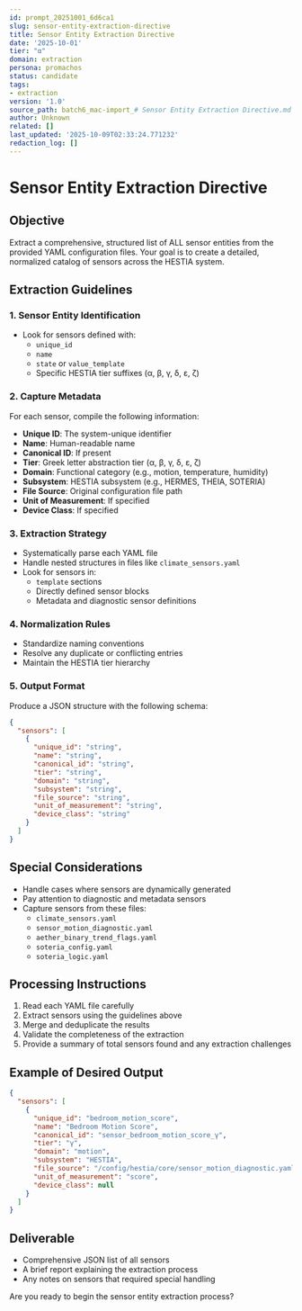 ```yaml
---
id: prompt_20251001_6d6ca1
slug: sensor-entity-extraction-directive
title: Sensor Entity Extraction Directive
date: '2025-10-01'
tier: "α"
domain: extraction
persona: promachos
status: candidate
tags:
- extraction
version: '1.0'
source_path: batch6_mac-import_# Sensor Entity Extraction Directive.md
author: Unknown
related: []
last_updated: '2025-10-09T02:33:24.771232'
redaction_log: []
---
```


# Sensor Entity Extraction Directive

## Objective
Extract a comprehensive, structured list of ALL sensor entities from the provided YAML configuration files. Your goal is to create a detailed, normalized catalog of sensors across the HESTIA system.

## Extraction Guidelines

### 1. Sensor Entity Identification
- Look for sensors defined with:
  - `unique_id`
  - `name`
  - `state` or `value_template`
  - Specific HESTIA tier suffixes (α, β, γ, δ, ε, ζ)

### 2. Capture Metadata
For each sensor, compile the following information:
- **Unique ID**: The system-unique identifier
- **Name**: Human-readable name
- **Canonical ID**: If present
- **Tier**: Greek letter abstraction tier (α, β, γ, δ, ε, ζ)
- **Domain**: Functional category (e.g., motion, temperature, humidity)
- **Subsystem**: HESTIA subsystem (e.g., HERMES, THEIA, SOTERIA)
- **File Source**: Original configuration file path
- **Unit of Measurement**: If specified
- **Device Class**: If specified

### 3. Extraction Strategy
- Systematically parse each YAML file
- Handle nested structures in files like `climate_sensors.yaml`
- Look for sensors in:
  - `template` sections
  - Directly defined sensor blocks
  - Metadata and diagnostic sensor definitions

### 4. Normalization Rules
- Standardize naming conventions
- Resolve any duplicate or conflicting entries
- Maintain the HESTIA tier hierarchy

### 5. Output Format
Produce a JSON structure with the following schema:
```json
{
  "sensors": [
    {
      "unique_id": "string",
      "name": "string",
      "canonical_id": "string",
      "tier": "string",
      "domain": "string",
      "subsystem": "string",
      "file_source": "string",
      "unit_of_measurement": "string",
      "device_class": "string"
    }
  ]
}
```

## Special Considerations
- Handle cases where sensors are dynamically generated
- Pay attention to diagnostic and metadata sensors
- Capture sensors from these files:
  - `climate_sensors.yaml`
  - `sensor_motion_diagnostic.yaml`
  - `aether_binary_trend_flags.yaml`
  - `soteria_config.yaml`
  - `soteria_logic.yaml`

## Processing Instructions
1. Read each YAML file carefully
2. Extract sensors using the guidelines above
3. Merge and deduplicate the results
4. Validate the completeness of the extraction
5. Provide a summary of total sensors found and any extraction challenges

## Example of Desired Output
```json
{
  "sensors": [
    {
      "unique_id": "bedroom_motion_score",
      "name": "Bedroom Motion Score",
      "canonical_id": "sensor_bedroom_motion_score_γ",
      "tier": "γ",
      "domain": "motion",
      "subsystem": "HESTIA",
      "file_source": "/config/hestia/core/sensor_motion_diagnostic.yaml",
      "unit_of_measurement": "score",
      "device_class": null
    }
  ]
}
```

## Deliverable
- Comprehensive JSON list of all sensors
- A brief report explaining the extraction process
- Any notes on sensors that required special handling

Are you ready to begin the sensor entity extraction process?
